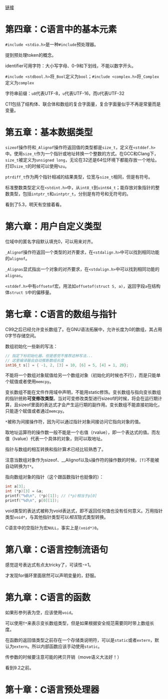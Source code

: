[链接](https://github.com/weaiken/ebook/blob/master/01_programming/C++/C%E8%AF%AD%E8%A8%80%E7%BC%96%E7%A8%8B%E9%AD%94%E6%B3%95%E4%B9%A6%E5%9F%BA%E4%BA%8EC11%E6%A0%87%E5%87%86-6.pdf)

# 第四章：C语言中的基本元素

`#include <stdio.h>`是一种`#include`预处理器。

提到预处理token的概念。

identifier可用字符：大小写字母、0-9和下划线，不能以数字开头。

`#include <stdbool.h>`将`_Bool`定义为`bool`；`#include <complex.h>`将`_Complex`定义为`complex`

字符串前缀：`u8`代表UTF-8，`u`代表UTF-16，而`U`代表UTF-32

C11包括了结构体、联合体和数组的复合字面量，复合字面量似乎不再是常量而是变量。

# 第五章：基本数据类型

`sizeof`操作符和`_Alignof`操作符返回值的类型都是`size_t`，定义在`<stddef.h>`中。使用`size_t`作为一个指针或地址转换一个整数的方式。在GCC和Clang下，`size_t`被定义为`unsigned long`，无论在32还是64位环境下都能存放一个地址。打印`size_t`的时候可以使用`%zu`。

`ptrdiff_t`作为两个指针相减的结果类型，位宽与`size_t`相同，但是有符号。

标准整数类型定义在`<stdint.h>`中，从`int8_t`到`uint64_t`；能存放对象指针的整数类型，包括`intptr_t`和`uintptr_t`，分别是有符号和无符号的。

看到了5.3，明天有空接着看。

# 第六章：用户自定义类型

位域中的匿名字段默认填充0，可以用来对齐。

`_Alignof`操作符返回一个类型的对齐要求，在`<stdalign.h>`中可以找到相同功能的`alignof`。

`_Alignas`显式指出一个对象的对齐要求，在`<stdalign.h>`中可以找到相同功能的`alignas`。

`<stddef.h>`中有`offsetof`宏，用法如`offsetof(struct S, a)`，返回字段`a`在结构体`struct S`中的偏移量。

# 第七章：C语言的数组与指针

C99之后已经允许变长数组了。在GNU语法拓展中，允许长度为0的数组，其占用0字节存储空间。

数组初始化一些新的写法：

```c
// 指定下标初始化器，但是感觉不推荐这种写法...
// 这里编译器会自动推断数组长度
int16_t s[] = { -1, 2, [3] = 10, [6] = 5, [4] = 1, 20};
```

不能将一个数组对象赋值给另一个数组对象（初始化的时候也不行），而是只能单个赋值或者使用`memcpy`。

变长数组不能在文件作用域中声明，不能用static修饰。变长数组与指向变长数组的指针统称**可变修改类型**。当对可变修改类型进行sizeof的时候，将会在运行期计算，且sizeof里面的表达式才会产生运行期的副作用。变长数组不能直接初始化，只能逐个赋值或者通过`memcpy`。

`*`被称为间接操作符，因为可以通过指针对象间接访问它指向对象的值。

取地址运算符的操作数一般不能是一个右值（rvalue），即一个表达式的值。而左值（lvalue）代表一个具体的对象，则可以取地址。

指针与数组的相互转换和指针算术已经比较熟悉了。

注意当数组对象作为sizeof、__Alignof以及`&`操作符的操作数的时候，`[T]`不能被自动转换为`T*`。

指向数组对象的指针（这个跟函数指针也挺像的）：

```c
int a[3];
int (*p)[3] = &a;
printf("%d\n", (*p)[1]); // (*p)相当于p[0]
printf("%d\n", p[0][1]);
```

void类型的表达式被称为void表达式，即不返回任何值也没有任何意义。万用指针类型`void*`，与其他指针类型可以*相互*隐式类型转换。

C语言中的空指针为宏`NULL`，事实上是`(void*)0`。

# 第八章：C语言控制流语句

感觉逗号表达式有点太tricky了，可读性-=1。

才发现for循环里面居然可以声明变量的，舒服。

# 第九章：C语言的函数

如果形参列表为空，应该使用`void`。

可以使用`T*`来表示变长数组类型，但是如果根据安全规范需要同时带上数组长度。

在函数的返回值类型之前存在一个存储类说明符，可以是`static`或者`extern`，默认为`extern`。所以内部函数应该手动使用`static`。

传参数的时候要注意可能的拷贝开销（move语义大法好！）

看到9.2之前。

# 第十章：C语言预处理器


